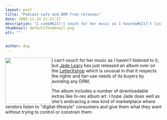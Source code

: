```yaml
---
layout: post
title: "Podcast-safe and DRM free releases"
date: 2005-11-24 21:21:17
description: "I can&#8217;t vouch for her music as I haven&#8217;t listened to it, but Jade Leary has just released an album over on the LetterXshop which is unusual in that it respects the rights and fair-use needs of its buyers by&#8230;"
thumbnail: defaultThumbnail.png
alt: ""


author: dug
---
```


<p><a href="http://www.donkeyontheedge.com/i/fossil_aacpack.jpg"><img src="http://www.donkeyontheedge.com/i/fossil_aacpack-thumb.jpg" alt="" height="150" width="150" class="left" style="float:left" /></a>I can't vouch for her music as I haven't listened to it, but <a title="Fossildawn - AAC Digital Pack - 7.95CAD : Jade Leary - The LetterXshop" href="http://jadeleary.com/letterxshop/index.php?main_page=product_info&amp;products_id=8">Jade Leary</a> has just released an album over on the <a href="http://jadeleary.com/letterxshop/">LetterXshop</a> which is unusual in that it respects the rights and fair-use needs of its buyers by avoiding any <span class="caps">DRM. </span></p>

<p>The album includes a number of downloadable extras like hi-res album art. I hope Jade does well as she's embracing a new kind of marketplace where vendors listen to "digital-lifestyle" consumers and give them what they want without trying to control or constrain them.</p>
